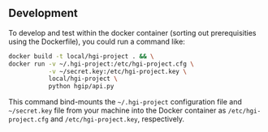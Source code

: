 Development
-----------

To develop and test within the docker container (sorting out
prerequisities using the Dockerfile), you could run a command like:

```sh
docker build -t local/hgi-project . && \
docker run -v ~/.hgi-project:/etc/hgi-project.cfg \
           -v ~/secret.key:/etc/hgi-project.key \
           local/hgi-project \
           python hgip/api.py
```

This command bind-mounts the `~/.hgi-project` configuration file and
`~/secret.key` file from your machine into the Docker container as
`/etc/hgi-project.cfg` and `/etc/hgi-project.key`, respectively.
